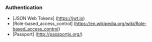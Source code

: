 ### Authentication
* [JSON Web Tokens] (https://jwt.io)
* [Role-based_access_control] (https://en.wikipedia.org/wiki/Role-based_access_control)
* [Passport] (http://passportjs.org/)
